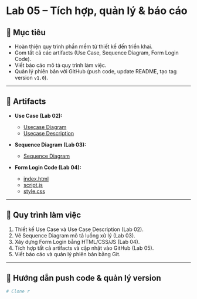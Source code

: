 # Lab 05 – Tích hợp, quản lý & báo cáo  

## 🎯 Mục tiêu  
- Hoàn thiện quy trình phần mềm từ thiết kế đến triển khai.  
- Gom tất cả các artifacts (Use Case, Sequence Diagram, Form Login Code).  
- Viết báo cáo mô tả quy trình làm việc.  
- Quản lý phiên bản với GitHub (push code, update README, tạo tag version `v1.0`).  

---

## 📂 Artifacts  

- **Use Case (Lab 02):**  
  - [Usecase Diagram](../lab2/usecase%20lab2.png)  
  - [Usecase Description](../lab2/usecase%20description.txt)  

- **Sequence Diagram (Lab 03):**  
  - [Sequence Diagram](../lab3/sequence.png)  

- **Form Login Code (Lab 04):**  
  - [index.html](../lab4/index.html)  
  - [script.js](../lab4/script.js)  
  - [style.css](../lab4/style.css)  

---

## 🔄 Quy trình làm việc  

1. Thiết kế Use Case và Use Case Description (Lab 02).  
2. Vẽ Sequence Diagram mô tả luồng xử lý (Lab 03).  
3. Xây dựng Form Login bằng HTML/CSS/JS (Lab 04).  
4. Tích hợp tất cả artifacts và cập nhật vào GitHub (Lab 05).  
5. Viết báo cáo và quản lý phiên bản bằng Git.  

---

## 🚀 Hướng dẫn push code & quản lý version  

```bash
# Clone r
